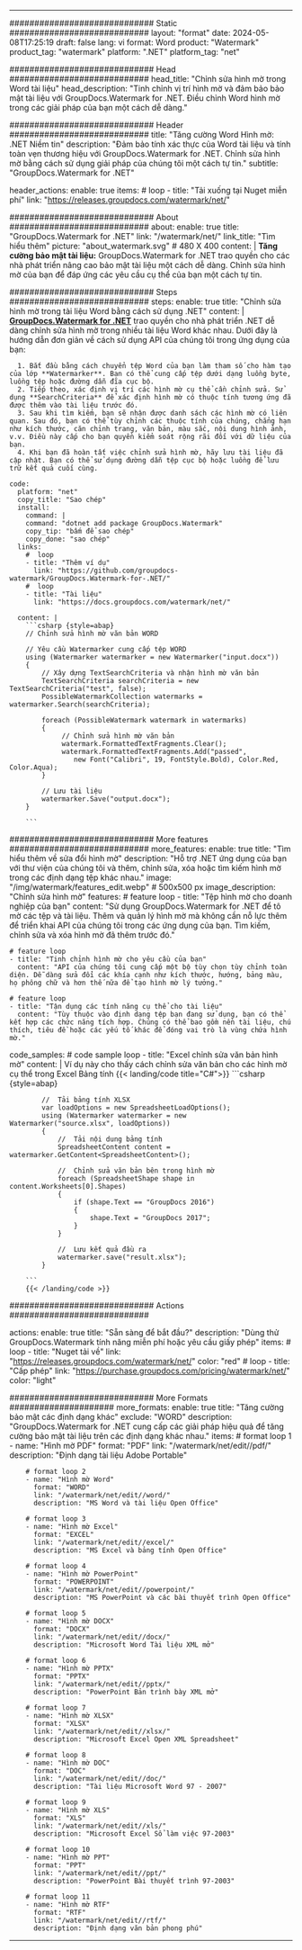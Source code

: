 
---
############################# Static ############################
layout: "format"
date:  2024-05-08T17:25:19
draft: false
lang: vi
format: Word
product: "Watermark"
product_tag: "watermark"
platform: ".NET"
platform_tag: "net"

############################# Head ############################
head_title: "Chỉnh sửa hình mờ trong Word tài liệu"
head_description: "Tinh chỉnh vị trí hình mờ và đảm bảo bảo mật tài liệu với GroupDocs.Watermark for .NET. Điều chỉnh Word hình mờ trong các giải pháp của bạn một cách dễ dàng."

############################# Header ############################
title: "Tăng cường Word Hình mờ: .NET Niềm tin" 
description: "Đảm bảo tính xác thực của Word tài liệu và tính toàn vẹn thương hiệu với GroupDocs.Watermark for .NET. Chỉnh sửa hình mờ bằng cách sử dụng giải pháp của chúng tôi một cách tự tin."
subtitle: "GroupDocs.Watermark for .NET" 

header_actions:
  enable: true
  items:
    #  loop
    - title: "Tải xuống tại Nuget miễn phí"
      link: "https://releases.groupdocs.com/watermark/net/"
      
############################# About ############################
about:
    enable: true
    title: "GroupDocs.Watermark for .NET"
    link: "/watermark/net/"
    link_title: "Tìm hiểu thêm"
    picture: "about_watermark.svg" # 480 X 400
    content: |
       **Tăng cường bảo mật tài liệu:** GroupDocs.Watermark for .NET trao quyền cho các nhà phát triển nâng cao bảo mật tài liệu một cách dễ dàng. Chỉnh sửa hình mờ của bạn để đáp ứng các yêu cầu cụ thể của bạn một cách tự tin.

############################# Steps ############################
steps:
    enable: true
    title: "Chỉnh sửa hình mờ trong tài liệu Word bằng cách sử dụng .NET"
    content: |
      **[GroupDocs.Watermark for .NET](https://products.groupdocs.com/watermark/net/)** trao quyền cho nhà phát triển .NET dễ dàng chỉnh sửa hình mờ trong nhiều tài liệu Word khác nhau. Dưới đây là hướng dẫn đơn giản về cách sử dụng API của chúng tôi trong ứng dụng của bạn:
      
      1. Bắt đầu bằng cách chuyển tệp Word của bạn làm tham số cho hàm tạo của lớp **Watermarker**. Bạn có thể cung cấp tệp dưới dạng luồng byte, luồng tệp hoặc đường dẫn đĩa cục bộ.
      2. Tiếp theo, xác định vị trí các hình mờ cụ thể cần chỉnh sửa. Sử dụng **SearchCriteria** để xác định hình mờ có thuộc tính tương ứng đã được thêm vào tài liệu trước đó.
      3. Sau khi tìm kiếm, bạn sẽ nhận được danh sách các hình mờ có liên quan. Sau đó, bạn có thể tùy chỉnh các thuộc tính của chúng, chẳng hạn như kích thước, căn chỉnh trang, văn bản, màu sắc, nội dung hình ảnh, v.v. Điều này cấp cho bạn quyền kiểm soát rộng rãi đối với dữ liệu của bạn.
      4. Khi bạn đã hoàn tất việc chỉnh sửa hình mờ, hãy lưu tài liệu đã cập nhật. Bạn có thể sử dụng đường dẫn tệp cục bộ hoặc luồng để lưu trữ kết quả cuối cùng.
   
    code:
      platform: "net"
      copy_title: "Sao chép"
      install:
        command: |
        command: "dotnet add package GroupDocs.Watermark"
        copy_tip: "bấm để sao chép"
        copy_done: "sao chép"
      links:
        #  loop
        - title: "Thêm ví dụ"
          link: "https://github.com/groupdocs-watermark/GroupDocs.Watermark-for-.NET/"
        #  loop
        - title: "Tài liệu"
          link: "https://docs.groupdocs.com/watermark/net/"
          
      content: |
        ```csharp {style=abap}
        // Chỉnh sửa hình mờ văn bản WORD

        // Yêu cầu Watermarker cung cấp tệp WORD
        using (Watermarker watermarker = new Watermarker("input.docx"))
        {
            // Xây dựng TextSearchCriteria và nhận hình mờ văn bản
            TextSearchCriteria searchCriteria = new TextSearchCriteria("test", false);
            PossibleWatermarkCollection watermarks = watermarker.Search(searchCriteria);

            foreach (PossibleWatermark watermark in watermarks)
            {
                 // Chỉnh sửa hình mờ văn bản
                 watermark.FormattedTextFragments.Clear();
                 watermark.FormattedTextFragments.Add("passed", 
                    new Font("Calibri", 19, FontStyle.Bold), Color.Red, Color.Aqua);
            }

            // Lưu tài liệu
            watermarker.Save("output.docx");
        }
        
        ```            

############################# More features ############################
more_features:
  enable: true
  title: "Tìm hiểu thêm về sửa đổi hình mờ"
  description: "Hỗ trợ .NET ứng dụng của bạn với thư viện của chúng tôi và thêm, chỉnh sửa, xóa hoặc tìm kiếm hình mờ trong các định dạng tệp khác nhau."
  image: "/img/watermark/features_edit.webp" # 500x500 px
  image_description: "Chỉnh sửa hình mờ"
  features:
    # feature loop
    - title: "Tệp hình mờ cho doanh nghiệp của bạn"
      content: "Sử dụng GroupDocs.Watermark for .NET để tô mờ các tệp và tài liệu. Thêm và quản lý hình mờ mà không cần nỗ lực thêm để triển khai API của chúng tôi trong các ứng dụng của bạn. Tìm kiếm, chỉnh sửa và xóa hình mờ đã thêm trước đó."

    # feature loop
    - title: "Tinh chỉnh hình mờ cho yêu cầu của bạn"
      content: "API của chúng tôi cung cấp một bộ tùy chọn tùy chỉnh toàn diện. Dễ dàng sửa đổi các khía cạnh như kích thước, hướng, bảng màu, họ phông chữ và hơn thế nữa để tạo hình mờ lý tưởng."

    # feature loop
    - title: "Tận dụng các tính năng cụ thể cho tài liệu"
      content: "Tùy thuộc vào định dạng tệp bạn đang sử dụng, bạn có thể kết hợp các chức năng tích hợp. Chúng có thể bao gồm nền tài liệu, chú thích, tiêu đề hoặc các yếu tố khác để đóng vai trò là vùng chứa hình mờ."
      
  code_samples:
    # code sample loop
    - title: "Excel chỉnh sửa văn bản hình mờ"
      content: |
        Ví dụ này cho thấy cách chỉnh sửa văn bản cho các hình mờ cụ thể trong Excel Bảng tính
        {{< landing/code title="C#">}}
        ```csharp {style=abap}
        
            //  Tải bảng tính XLSX
            var loadOptions = new SpreadsheetLoadOptions();
            using (Watermarker watermarker = new Watermarker("source.xlsx", loadOptions))
            {
                //  Tải nội dung bảng tính
                SpreadsheetContent content = watermarker.GetContent<SpreadsheetContent>();

                //  Chỉnh sửa văn bản bên trong hình mờ
                foreach (SpreadsheetShape shape in content.Worksheets[0].Shapes)
                {
                    if (shape.Text == "GroupDocs 2016")
                    {
                        shape.Text = "GroupDocs 2017";
                    }
                }

                //  Lưu kết quả đầu ra
                watermarker.save("result.xlsx");
            }

        ```
        {{< /landing/code >}}


############################# Actions ############################

actions:
  enable: true
  title: "Sẵn sàng để bắt đầu?"
  description: "Dùng thử GroupDocs.Watermark tính năng miễn phí hoặc yêu cầu giấy phép"
  items:
    #  loop
    - title: "Nuget tải về"
      link: "https://releases.groupdocs.com/watermark/net/"
      color: "red"
        #  loop
    - title: "Cấp phép"
      link: "https://purchase.groupdocs.com/pricing/watermark/net/"
      color: "light"


############################# More Formats #####################
more_formats:
    enable: true
    title: "Tăng cường bảo mật các định dạng khác"
    exclude: "WORD"
    description: "GroupDocs.Watermark for .NET cung cấp các giải pháp hiệu quả để tăng cường bảo mật tài liệu trên các định dạng khác nhau."
    items: 
        # format loop 1
        - name: "Hình mờ PDF"
          format: "PDF"
          link: "/watermark/net/edit//pdf/"
          description: "Định dạng tài liệu Adobe Portable"

        # format loop 2
        - name: "Hình mờ Word"
          format: "WORD"
          link: "/watermark/net/edit//word/"
          description: "MS Word và tài liệu Open Office"
          
        # format loop 3
        - name: "Hình mờ Excel"
          format: "EXCEL"
          link: "/watermark/net/edit//excel/"
          description: "MS Excel và bảng tính Open Office"

        # format loop 4
        - name: "Hình mờ PowerPoint"
          format: "POWERPOINT"
          link: "/watermark/net/edit//powerpoint/"
          description: "MS PowerPoint và các bài thuyết trình Open Office"

        # format loop 5
        - name: "Hình mờ DOCX"
          format: "DOCX"
          link: "/watermark/net/edit//docx/"
          description: "Microsoft Word Tài liệu XML mở"
          
        # format loop 6
        - name: "Hình mờ PPTX"
          format: "PPTX"
          link: "/watermark/net/edit//pptx/"
          description: "PowerPoint Bản trình bày XML mở"
          
        # format loop 7
        - name: "Hình mờ XLSX"
          format: "XLSX"
          link: "/watermark/net/edit//xlsx/"
          description: "Microsoft Excel Open XML Spreadsheet"

        # format loop 8
        - name: "Hình mờ DOC"
          format: "DOC"
          link: "/watermark/net/edit//doc/"
          description: "Tài liệu Microsoft Word 97 - 2007"

        # format loop 9
        - name: "Hình mờ XLS"
          format: "XLS"
          link: "/watermark/net/edit//xls/"
          description: "Microsoft Excel Sổ làm việc 97-2003"

        # format loop 10
        - name: "Hình mờ PPT"
          format: "PPT"
          link: "/watermark/net/edit//ppt/"
          description: "PowerPoint Bài thuyết trình 97-2003"

        # format loop 11
        - name: "Hình mờ RTF"
          format: "RTF"
          link: "/watermark/net/edit//rtf/"
          description: "Định dạng văn bản phong phú"

---